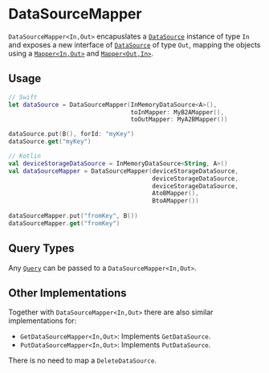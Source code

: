# DataSourceMapper

`DataSourceMapper<In,Out>` encapuslates a [`DataSource`](DataSource.md) instance of type `In` and exposes a new interface of [`DataSource`](DataSource.md) of type `Out`, mapping the objects using a [`Mapper<In,Out>`](Mapper.md) and [`Mapper<Out,In>`](Mapper.md).

## Usage

```swift
// Swift
let dataSource = DataSourceMapper(InMemoryDataSource<A>(),
                                  toInMapper: MyB2AMapper(),
                                  toOutMapper: MyA2BMapper())

dataSource.put(B(), forId: "myKey")
dataSource.get("myKey")
```

```kotlin
// Kotlin
val deviceStorageDataSource = InMemoryDataSource<String, A>()
val dataSourceMapper = DataSourceMapper(deviceStorageDataSource,
                                        deviceStorageDataSource,
                                        deviceStorageDataSource, 
                                        AtoBMapper(), 
                                        BtoAMapper())
  
dataSourceMapper.put("fromKey", B())
dataSourceMapper.get("fromKey")
```

## Query Types

Any [`Query`](Query.md) can be passed to a `DataSourceMapper<In,Out>`.


## Other Implementations

Together with `DataSourceMapper<In,Out>` there are also similar implementations for:

- `GetDataSourceMapper<In,Out>`: Implements `GetDataSource`.
- `PutDataSourceMapper<In,Out>`: Implements `PutDataSource`.

There is no need to map a `DeleteDataSource`.